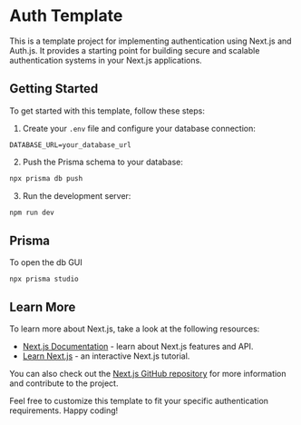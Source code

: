 # Auth Template

This is a template project for implementing authentication using Next.js and Auth.js. It provides a starting point for building secure and scalable authentication systems in your Next.js applications.

## Getting Started

To get started with this template, follow these steps:

1. Create your `.env` file and configure your database connection:
  ```plaintext
  DATABASE_URL=your_database_url
  ```

2. Push the Prisma schema to your database:
  ```bash
  npx prisma db push
  ```

3. Run the development server:
  ```bash
  npm run dev
  ```

## Prisma

To open the db GUI
```
npx prisma studio
```

## Learn More

To learn more about Next.js, take a look at the following resources:

- [Next.js Documentation](https://nextjs.org/docs) - learn about Next.js features and API.
- [Learn Next.js](https://nextjs.org/learn) - an interactive Next.js tutorial.


You can also check out the [Next.js GitHub repository](https://github.com/vercel/next.js/) for more information and contribute to the project.


Feel free to customize this template to fit your specific authentication requirements. Happy coding!